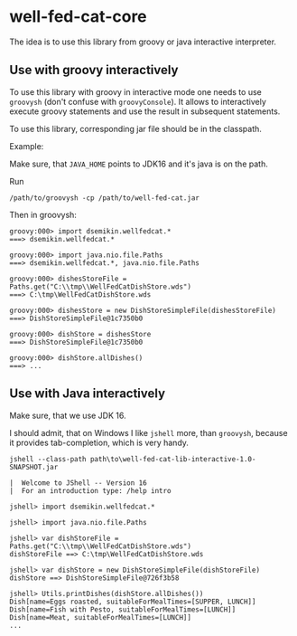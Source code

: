 # well-fed-cat-core #

The idea is to use this library from groovy or java interactive
interpreter.


## Use with groovy interactively

To use this library with groovy in interactive mode one needs to
use `groovysh` (don't confuse with `groovyConsole`). It allows
to interactively execute groovy statements and use the result
in subsequent statements.

To use this library, corresponding jar file should be in the
classpath.

Example:

Make sure, that `JAVA_HOME` points to JDK16 and it's java is
on the path.

Run

```
/path/to/groovysh -cp /path/to/well-fed-cat.jar
```

Then in groovysh:

```
groovy:000> import dsemikin.wellfedcat.*
===> dsemikin.wellfedcat.*

groovy:000> import java.nio.file.Paths
===> dsemikin.wellfedcat.*, java.nio.file.Paths

groovy:000> dishesStoreFile = Paths.get("C:\\tmp\\WellFedCatDishStore.wds")
===> C:\tmp\WellFedCatDishStore.wds

groovy:000> dishesStore = new DishStoreSimpleFile(dishesStoreFile)
===> DishStoreSimpleFile@1c7350b0

groovy:000> dishStore = dishesStore
===> DishStoreSimpleFile@1c7350b0

groovy:000> dishStore.allDishes()
===> ...
```


## Use with Java interactively

Make sure, that we use JDK 16.

I should admit, that on Windows I like `jshell` more, than
`groovysh`, because it provides tab-completion, which is 
very handy.

```
jshell --class-path path\to\well-fed-cat-lib-interactive-1.0-SNAPSHOT.jar
```

```
|  Welcome to JShell -- Version 16
|  For an introduction type: /help intro

jshell> import dsemikin.wellfedcat.*

jshell> import java.nio.file.Paths

jshell> var dishStoreFile = Paths.get("C:\\tmp\\WellFedCatDishStore.wds")
dishStoreFile ==> C:\tmp\WellFedCatDishStore.wds

jshell> var dishStore = new DishStoreSimpleFile(dishStoreFile)
dishStore ==> DishStoreSimpleFile@726f3b58

jshell> Utils.printDishes(dishStore.allDishes())
Dish[name=Eggs roasted, suitableForMealTimes=[SUPPER, LUNCH]]
Dish[name=Fish with Pesto, suitableForMealTimes=[LUNCH]]
Dish[name=Meat, suitableForMealTimes=[LUNCH]]
...
```
